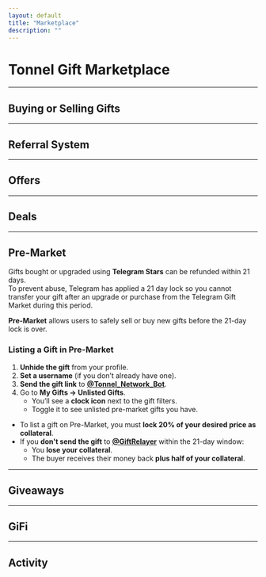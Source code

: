 ```yaml
---
layout: default
title: "Marketplace"
description: ""
---
```


# Tonnel Gift Marketplace

---

## Buying or Selling Gifts

---

## Referral System

---

## Offers

---

## Deals

---

## Pre-Market

Gifts bought or upgraded using **Telegram Stars** can be refunded within 21 days.  
To prevent abuse, Telegram has applied a 21 day lock so you cannot transfer your gift after an upgrade or purchase from the Telegram Gift Market during this period.

**Pre-Market** allows users to safely sell or buy new gifts before the 21-day lock is over.

### Listing a Gift in Pre-Market

1. **Unhide the gift** from your profile.  
2. **Set a username** (if you don’t already have one).  
3. **Send the gift link** to **[@Tonnel_Network_Bot](https://t.me/Tonnel_Network_Bot)**.  
4. Go to **My Gifts → Unlisted Gifts**.  
   - You’ll see a **clock icon** next to the gift filters.  
   - Toggle it to see unlisted pre-market gifts you have.  

- To list a gift on Pre-Market, you must **lock 20% of your desired price as collateral**.  
- If you **don't send the gift** to **[@GiftRelayer](https://t.me/GiftRelayer)** within the 21-day window:  
  - You **lose your collateral**.  
  - The buyer receives their money back **plus half of your collateral**.  

---

## Giveaways

---

## GiFi

---

## Activity